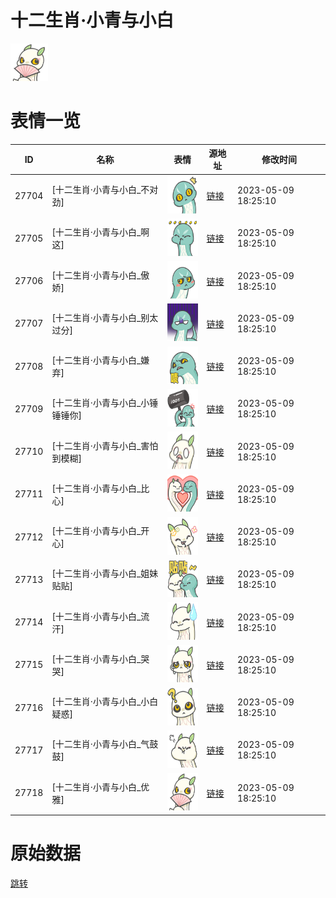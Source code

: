 # 十二生肖·小青与小白

<img src="./cover.png" height="60" alt="cover" />

# 表情一览

|ID|名称|表情|源地址|修改时间|
|----|----|----|----|----|
|27704|[十二生肖·小青与小白_不对劲]|<img src="./pic/027704_%5B十二生肖·小青与小白_不对劲%5D.png" height="60" alt="不对劲"/>|[链接](https://i0.hdslb.com/bfs/garb/c511f6b10cd1dda890662f5dda9caae3f50e361a.png)|2023-05-09 18:25:10|
|27705|[十二生肖·小青与小白_啊这]|<img src="./pic/027705_%5B十二生肖·小青与小白_啊这%5D.png" height="60" alt="啊这"/>|[链接](https://i0.hdslb.com/bfs/garb/d3ba94a6f80f2d75cb7856b65617c0d70a3c9945.png)|2023-05-09 18:25:10|
|27706|[十二生肖·小青与小白_傲娇]|<img src="./pic/027706_%5B十二生肖·小青与小白_傲娇%5D.png" height="60" alt="傲娇"/>|[链接](https://i0.hdslb.com/bfs/garb/a904cd811410334b602f9031a14c1db735fa50ac.png)|2023-05-09 18:25:10|
|27707|[十二生肖·小青与小白_别太过分]|<img src="./pic/027707_%5B十二生肖·小青与小白_别太过分%5D.png" height="60" alt="别太过分"/>|[链接](https://i0.hdslb.com/bfs/garb/3f9b6f4afe2e3ec2588ec63f2c5deaccf51ba428.png)|2023-05-09 18:25:10|
|27708|[十二生肖·小青与小白_嫌弃]|<img src="./pic/027708_%5B十二生肖·小青与小白_嫌弃%5D.png" height="60" alt="嫌弃"/>|[链接](https://i0.hdslb.com/bfs/garb/884f29093abed1671b000c2fae016318aa724a33.png)|2023-05-09 18:25:10|
|27709|[十二生肖·小青与小白_小锤锤锤你]|<img src="./pic/027709_%5B十二生肖·小青与小白_小锤锤锤你%5D.png" height="60" alt="小锤锤锤你"/>|[链接](https://i0.hdslb.com/bfs/garb/dba3604c5d1998dd18e203315be204df820e876c.png)|2023-05-09 18:25:10|
|27710|[十二生肖·小青与小白_害怕到模糊]|<img src="./pic/027710_%5B十二生肖·小青与小白_害怕到模糊%5D.png" height="60" alt="害怕到模糊"/>|[链接](https://i0.hdslb.com/bfs/garb/6e52c887944fa9bee1979bbfd7aaf5b8a4c24968.png)|2023-05-09 18:25:10|
|27711|[十二生肖·小青与小白_比心]|<img src="./pic/027711_%5B十二生肖·小青与小白_比心%5D.png" height="60" alt="比心"/>|[链接](https://i0.hdslb.com/bfs/garb/86554e8b4cf69836aa6e3922c40e6f4a082e7c6c.png)|2023-05-09 18:25:10|
|27712|[十二生肖·小青与小白_开心]|<img src="./pic/027712_%5B十二生肖·小青与小白_开心%5D.png" height="60" alt="开心"/>|[链接](https://i0.hdslb.com/bfs/garb/e675af262fc0ea4fc49ef6f06eba599d313fbe70.png)|2023-05-09 18:25:10|
|27713|[十二生肖·小青与小白_姐妹贴贴]|<img src="./pic/027713_%5B十二生肖·小青与小白_姐妹贴贴%5D.png" height="60" alt="姐妹贴贴"/>|[链接](https://i0.hdslb.com/bfs/garb/420d5f31f56c56c5154c8030e3c95ca40467a9dd.png)|2023-05-09 18:25:10|
|27714|[十二生肖·小青与小白_流汗]|<img src="./pic/027714_%5B十二生肖·小青与小白_流汗%5D.png" height="60" alt="流汗"/>|[链接](https://i0.hdslb.com/bfs/garb/49624927b5b6768812f75651acd349ed643216d4.png)|2023-05-09 18:25:10|
|27715|[十二生肖·小青与小白_哭哭]|<img src="./pic/027715_%5B十二生肖·小青与小白_哭哭%5D.png" height="60" alt="哭哭"/>|[链接](https://i0.hdslb.com/bfs/garb/b64c2a0f03513c876de3addeba59d5aa1284380f.png)|2023-05-09 18:25:10|
|27716|[十二生肖·小青与小白_小白疑惑]|<img src="./pic/027716_%5B十二生肖·小青与小白_小白疑惑%5D.png" height="60" alt="小白疑惑"/>|[链接](https://i0.hdslb.com/bfs/garb/82ecfda0e40adfd164826c1c82b50cb0122336a0.png)|2023-05-09 18:25:10|
|27717|[十二生肖·小青与小白_气鼓鼓]|<img src="./pic/027717_%5B十二生肖·小青与小白_气鼓鼓%5D.png" height="60" alt="气鼓鼓"/>|[链接](https://i0.hdslb.com/bfs/garb/3d9bfea34f8b4ad3409d94491a9d4ec1b79cfcaf.png)|2023-05-09 18:25:10|
|27718|[十二生肖·小青与小白_优雅]|<img src="./pic/027718_%5B十二生肖·小青与小白_优雅%5D.png" height="60" alt="优雅"/>|[链接](https://i0.hdslb.com/bfs/garb/515918124d041e9dec703f8878d282bfacec840c.png)|2023-05-09 18:25:10|

# 原始数据

[跳转](./raw.json)

